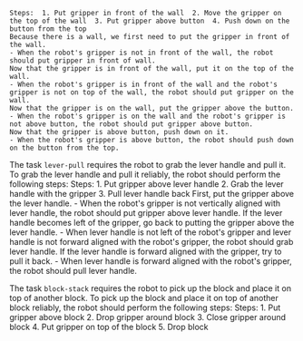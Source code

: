 
    Steps:  1. Put gripper in front of the wall  2. Move the gripper on the top of the wall  3. Put gripper above button  4. Push down on the button from the top
    Because there is a wall, we first need to put the gripper in front of the wall.
    - When the robot's gripper is not in front of the wall, the robot should put gripper in front of wall.
    Now that the gripper is in front of the wall, put it on the top of the wall.
    - When the robot's gripper is in front of the wall and the robot's gripper is not on top of the wall, the robot should put gripper on the wall.
    Now that the gripper is on the wall, put the gripper above the button.
    - When the robot's gripper is on the wall and the robot's gripper is not above button, the robot should put gripper above button.
    Now that the gripper is above button, push down on it.
    - When the robot's gripper is above button, the robot should push down on the button from the top.

The task `lever-pull` requires the robot to grab the lever handle and pull it.
To grab the lever handle and pull it reliably, the robot should perform the following steps:
    Steps:  1. Put gripper above lever handle  2. Grab the lever handle with the gripper  3. Pull lever handle back
    First, put the gripper above the lever handle.
    - When the robot's gripper is not vertically aligned with lever handle, the robot should put gripper above lever handle.
    If the lever handle becomes left of the gripper, go back to putting the gripper above the lever handle.
    - When lever handle is not left of the robot's gripper and lever handle is not forward aligned with the robot's gripper, the robot should grab lever handle.
    If the lever handle is forward aligned with the gripper, try to pull it back.
    - When lever handle is forward aligned with the robot's gripper, the robot should pull lever handle.

The task `block-stack` requires the robot to pick up the block and place it on top of another block.
To pick up the block and place it on top of another block reliably, the robot should perform the following steps:
    Steps:  1. Put gripper above block  2. Drop gripper around block  3. Close gripper around block  4. Put gripper on top of the block  5. Drop block
 